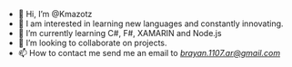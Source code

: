 - 👋 Hi, I’m @Kmazotz
- 👀 I am interested in learning new languages and constantly innovating.
- 🌱 I’m currently learning C#, F#, XAMARIN and Node.js
- 💞️ I’m looking to collaborate on projects.
- 📫 How to contact me send me an email to *brayan.1107.ar@gmail.com*

<!---
Kmazotz/Kmazotz is a ✨ special ✨ repository because its `README.md` (this file) appears on your GitHub profile.
You can click the Preview link to take a look at your changes.
--->
